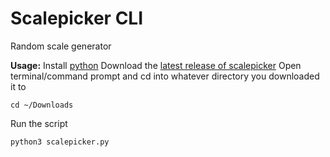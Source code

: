 # Scalepicker CLI
Random scale generator

**Usage:**
Install [python](https://www.python.org/downloads/)
Download the [latest release of scalepicker](https://github.com/lawnclppings/scalepicker/releases/latest)
Open terminal/command prompt and cd into whatever directory you downloaded it to
```
cd ~/Downloads
```
Run the script
```
python3 scalepicker.py
```
